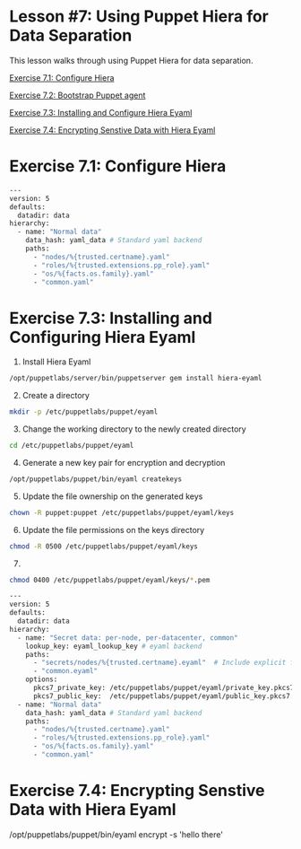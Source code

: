 # Lesson #7: Using Puppet Hiera for Data Separation

This lesson walks through using Puppet Hiera for data separation.

[Exercise 7.1: Configure Hiera](#exercise-71-configure-hiera)

[Exercise 7.2: Bootstrap Puppet agent](#exercise-72-bootstrap-puppet-agent)

[Exercise 7.3: Installing and Configure Hiera Eyaml](#exercise-73-installing-and-configuring-hiera-eyaml)

[Exercise 7.4: Encrypting Senstive Data with Hiera Eyaml](#exercise-74-encrypting-senstive-data-with-hiera-eyaml)


# Exercise 7.1: Configure Hiera


```bash
---
version: 5
defaults:
  datadir: data
hierarchy:
  - name: "Normal data"
    data_hash: yaml_data # Standard yaml backend
    paths:
      - "nodes/%{trusted.certname}.yaml"
      - "roles/%{trusted.extensions.pp_role}.yaml"
      - "os/%{facts.os.family}.yaml"
      - "common.yaml"
```


# Exercise 7.3: Installing and Configuring Hiera Eyaml

1. Install Hiera Eyaml

```bash
/opt/puppetlabs/server/bin/puppetserver gem install hiera-eyaml
```

2. Create a directory

```bash
mkdir -p /etc/puppetlabs/puppet/eyaml
```

3. Change the working directory to the newly created directory

```bash
cd /etc/puppetlabs/puppet/eyaml
```

4. Generate a new key pair for encryption and decryption

```bash
/opt/puppetlabs/puppet/bin/eyaml createkeys
```

5. Update the file ownership on the generated keys

```bash
chown -R puppet:puppet /etc/puppetlabs/puppet/eyaml/keys
```

6. Update the file permissions on the keys directory

```bash
chmod -R 0500 /etc/puppetlabs/puppet/eyaml/keys
```

7. 

```bash
chmod 0400 /etc/puppetlabs/puppet/eyaml/keys/*.pem
```

```bash
---
version: 5
defaults:
  datadir: data
hierarchy:
  - name: "Secret data: per-node, per-datacenter, common"
    lookup_key: eyaml_lookup_key # eyaml backend
    paths:
      - "secrets/nodes/%{trusted.certname}.eyaml"  # Include explicit file extension
      - "common.eyaml"
    options:
      pkcs7_private_key: /etc/puppetlabs/puppet/eyaml/private_key.pkcs7.pem
      pkcs7_public_key:  /etc/puppetlabs/puppet/eyaml/public_key.pkcs7.pem
  - name: "Normal data"
    data_hash: yaml_data # Standard yaml backend
    paths:
      - "nodes/%{trusted.certname}.yaml"
      - "roles/%{trusted.extensions.pp_role}.yaml"
      - "os/%{facts.os.family}.yaml"
      - "common.yaml"
```

# Exercise 7.4: Encrypting Senstive Data with Hiera Eyaml

/opt/puppetlabs/puppet/bin/eyaml encrypt -s 'hello there'
